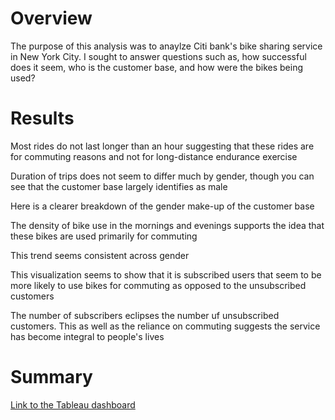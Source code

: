 # Overview
The purpose of this analysis was to anaylze Citi bank's bike sharing service in New York City. I sought to answer questions such as, how successful does it seem, who is the customer base, and how were the bikes being used?

# Results

Most rides do not last longer than an hour suggesting that these rides are for commuting reasons and not for long-distance endurance exercise

Duration of trips does not seem to differ much by gender, though you can see  that the customer base largely identifies as male

Here is a clearer breakdown of the gender make-up of the customer base

The density of bike use in the mornings and evenings supports the idea that these bikes are used primarily for commuting

This trend seems consistent across gender

This visualization seems to show that it is subscribed users that seem to be more likely to use bikes for commuting as opposed to the unsubscribed customers

The number of subscribers eclipses the number uf unsubscribed customers. This as well as the reliance on commuting suggests the service has become integral to people's lives

# Summary

[Link to the Tableau dashboard](https://public.tableau.com/app/profile/berns.piffard/viz/bike_challenge_16612994097820/FinalStory?publish=yes)
